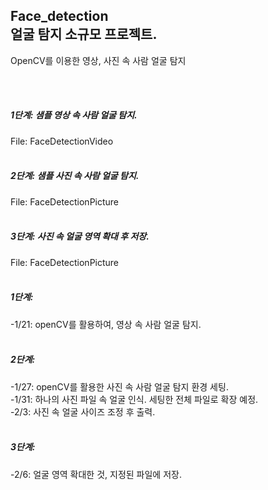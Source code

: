 ## Face_detection <br>얼굴 탐지 소규모 프로젝트.

OpenCV를 이용한 영상, 사진 속 사람 얼굴 탐지 

<br>
<br>

<h5> 1단계: 샘플 영상 속 사람 얼굴 탐지.</h5>
File: FaceDetectionVideo
<br>
<br>
<h5> 2단계: 샘플 사진 속 사람 얼굴 탐지.</h5>
File: FaceDetectionPicture
<br>
<br>

<h5> 3단계: 사진 속 얼굴 영역 확대 후 저장.</h5>
File: FaceDetectionPicture
<br>
<br>

<h5>1단계:</h5>
-1/21: openCV를 활용하여, 영상 속 사람 얼굴 탐지.
<br>
<br>

<h5>2단계:</h5>
-1/27: openCV를 활용한 사진 속 사람 얼굴 탐지 환경 세팅.
<br>-1/31: 하나의 사진 파일 속 얼굴 인식. 세팅한 전체 파일로 확장 예정.
<br>-2/3: 사진 속 얼굴 사이즈 조정 후 출력.
<br>
<br>

<h5>3단계:</h5>
-2/6: 얼굴 영역 확대한 것, 지정된 파일에 저장.
